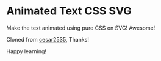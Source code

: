# Animated Text CSS SVG

Make the text animated using pure CSS on SVG! Awesome!

Cloned from [cesar2535](https://codepen.io/cesar2535/pen/ByYXpN), Thanks!

Happy learning!